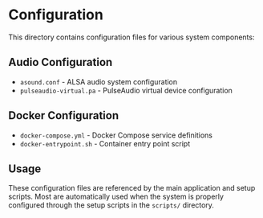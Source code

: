 # Configuration

This directory contains configuration files for various system components:

## Audio Configuration
- `asound.conf` - ALSA audio system configuration
- `pulseaudio-virtual.pa` - PulseAudio virtual device configuration

## Docker Configuration
- `docker-compose.yml` - Docker Compose service definitions
- `docker-entrypoint.sh` - Container entry point script

## Usage
These configuration files are referenced by the main application and setup scripts. Most are automatically used when the system is properly configured through the setup scripts in the `scripts/` directory.